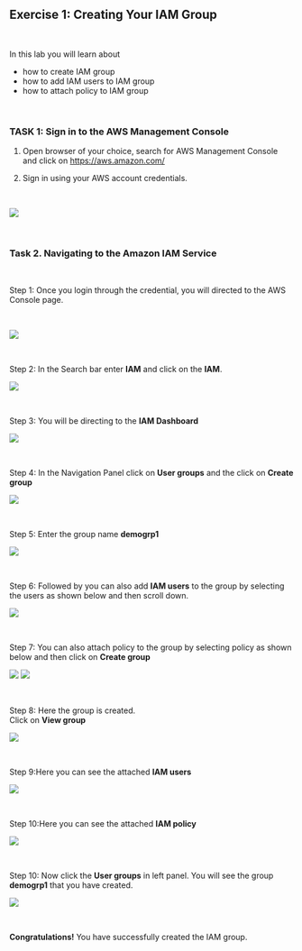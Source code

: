 ## Exercise 1: Creating Your IAM Group

<br>

In this lab you will learn about 
- how to create IAM group
- how to add IAM users to IAM group
- how to attach policy to IAM group

<br>

### TASK 1: Sign in to the AWS Management Console

1. Open browser of your choice, search for AWS Management Console and click on https://aws.amazon.com/

2. Sign in using your AWS account credentials.

<br>

![](./IAMImages/Screenshot_1.png)

<br>

### Task 2. Navigating to the Amazon IAM Service

<br>

Step 1: Once you login through the credential, you will directed to the AWS Console page.

<br>

![](./IAMImages/Screenshot_2.png)

<br>

Step 2: In the Search bar enter **IAM** and click on the **IAM**.
<br>

![](./IAMImages/Screenshot_3.png)

<br>

Step 3: You will be directing to the **IAM Dashboard**
<br>

![](./IAMImages/Screenshot_4.png)

<br>

Step 4: In the Navigation Panel click on **User groups** and the click on **Create group**
<br>

![](./IAMImages/Screenshot_5.png)

<br>

Step 5: Enter the group name **demogrp1**
<br>

![](./IAMImages/Screenshot_6.png)

<br>

Step 6: Followed by you can also add **IAM users** to the group by selecting the users as shown below and then scroll down.
<br>

![](./IAMImages/Screenshot_7.png)

<br>

Step 7: You can also attach policy to the group by selecting policy as shown below and then click on **Create group**
<br>

![](./IAMImages/Screenshot_8.png)
![](./IAMImages/Screenshot_9.png)

<br>

Step 8: Here the group is created.
<br>
 Click on **View group**
 <br>

![](./IAMImages/Screenshot_10.png)

<br>

Step 9:Here you can see the attached **IAM users**
<br>

![](./IAMImages/Screenshot_11.png)

<br>

Step 10:Here you can see the attached **IAM policy**
<br>

![](./IAMImages/Screenshot_12.png)

<br>

Step 10: Now click the **User groups** in left panel. You will see the group **demogrp1** that you have created.
<br>

![](./IAMImages/Screenshot_13.png)

<br>

**Congratulations!** You have successfully created the IAM group.
